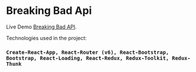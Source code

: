 # Breaking Bad Api

Live Demo [Breaking Bad API](https://bbad-lac.vercel.app/).

Technologies used in the project:

### `Create-React-App, React-Router (v6), React-Bootstrap, Bootstrap, React-Loading, React-Redux, Redux-Toolkit, Redux-Thunk`
